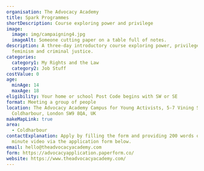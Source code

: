 ```yaml
---
organisation: The Advocacy Academy
title: Spark Programmes
shortDescription: Course exploring power and privilege
image:
  image: img/campaigning4.jpg
  imageAlt: Someone cutting paper on a table full of notes.
description: A three-day introductory course exploring power, privilege,
  feminism and criminal justice.
categories:
  category1: My Rights and the Law
  category2: Job Stuff
costValue: 0
age:
  minAge: 14
  maxAge: 18
eligibility: Your home or school Post Code begins with SW or SE
format: Meeting a group of people
location: The Advocacy Academy Campus for Young Activists, 5-7 Vining St,
  Coldharbour, London SW9 8QA, UK
makeMapLink: true
area:
  - Coldharbour
contactExplanation: Apply by filling the form and providing 200 words or a 3
  minute video via the application form below.
email: hello@theadvocacyacademy.com
form: https://advocacyapplication.paperform.co/
website: https://www.theadvocacyacademy.com/
---
```

